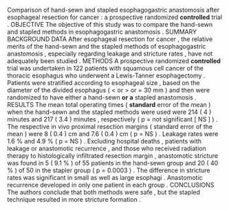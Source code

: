 Comparison of hand-sewn and stapled esophagogastric anastomosis after esophageal resection for cancer : a prospective randomized **controlled** trial . OBJECTIVE The objective of this study was to compare the hand-sewn and stapled methods in esophagogastric anastomosis . SUMMARY BACKGROUND DATA After esophageal resection for cancer , the relative merits of the hand-sewn and the stapled methods of esophagogastric anastomosis , especially regarding leakage and stricture rates , have not adequately been studied . METHODS A prospective randomized **controlled** trial was undertaken in 122 patients with squamous cell cancer of the thoracic esophagus who underwent a Lewis-Tanner esophagectomy . Patients were stratified according to esophageal size , based on the diameter of the divided esophagus ( < or > or = 30 mm ) and then were randomized to have either a hand-sewn **or** **a** stapled anastomosis . RESULTS The mean total operating times ( **standard** error of the mean ) when the hand-sewn and the stapled methods were used were 214 ( 4 ) minutes and 217 ( 3.4 ) minutes , respectively ( p = not significant [ NS ] ) . The respective in vivo proximal resection margins ( standard error of the mean ) were 8 ( 0.4 ) cm and 7.6 ( 0.4 ) cm ( p = NS ) . Leakage rates were 1.6 % and 4.9 % ( p = NS ) . Excluding hospital deaths , patients with leakage or anastomotic recurrence , and those who received radiation therapy to histologically infiltrated resection margin , anastomotic stricture was found in 5 ( 9.1 % ) of 55 patients in the hand-sewn group and 20 ( 40 % ) of 50 in the stapler group ( p = 0.0003 ) . The difference in stricture rates was significant in small as well as large esophagi . Anastomotic recurrence developed in only one patient in each group . CONCLUSIONS The authors conclude that both methods were safe , but the stapled technique resulted in more stricture formation . 